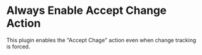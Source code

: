 Always Enable Accept Change Action
==================================

This plugin enables the "Accept Chage" action even when change tracking is forced.

